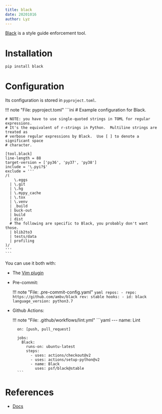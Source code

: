 ```yaml
---
title: black
date: 20201016
author: Lyz
---
```


[Black](https://black.readthedocs.io/en/stable/) is a style guide enforcement
tool.


# Installation

```bash
pip install black
```

# Configuration

Its configuration is stored in `pyproject.toml`.

!!! note "File: pyproject.toml"
    ```ini
    # Example configuration for Black.

    # NOTE: you have to use single-quoted strings in TOML for regular expressions.
    # It's the equivalent of r-strings in Python.  Multiline strings are treated as
    # verbose regular expressions by Black.  Use [ ] to denote a significant space
    # character.

    [tool.black]
    line-length = 88
    target-version = ['py36', 'py37', 'py38']
    include = '\.pyi?$'
    exclude = '''
    /(
        \.eggs
      | \.git
      | \.hg
      | \.mypy_cache
      | \.tox
      | \.venv
      | _build
      | buck-out
      | build
      | dist
      # The following are specific to Black, you probably don't want those.
      | blib2to3
      | tests/data
      | profiling
    )/
    '''
    ```

You can use it both with:

* The [Vim plugin](vim_plugins.md#black)

* Pre-commit:

    !!! note "File: .pre-commit-config.yaml"
        ```yaml
        repos:
        - repo: https://github.com/ambv/black
          rev: stable
          hooks:
            - id: black
              language_version: python3.7
        ```

* Github Actions:

    !!! note "File: .github/workflows/lint.yml"
        ```yaml
        ---
        name: Lint

        on: [push, pull_request]

        jobs:
          Black:
            runs-on: ubuntu-latest
            steps:
              - uses: actions/checkout@v2
              - uses: actions/setup-python@v2
              - name: Black
                uses: psf/black@stable
        ```

# References

* [Docs](https://black.readthedocs.io/en/stable/)
